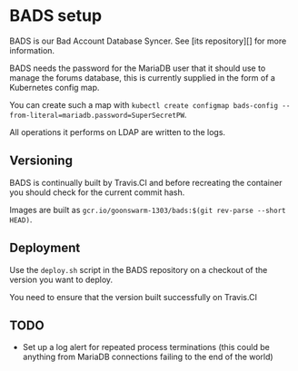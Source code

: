 BADS setup
==========

BADS is our Bad Account Database Syncer. See [its repository][] for more
information.

BADS needs the password for the MariaDB user that it should use to manage the
forums database, this is currently supplied in the form of a Kubernetes config
map.

You can create such a map with
`kubectl create configmap bads-config --from-literal=mariadb.password=SuperSecretPW`.

All operations it performs on LDAP are written to the logs.

## Versioning

BADS is continually built by Travis.CI and before recreating the container you
should check for the current commit hash.

Images are built as `gcr.io/goonswarm-1303/bads:$(git rev-parse --short HEAD)`.

## Deployment

Use the `deploy.sh` script in the BADS repository on a checkout of the version
you want to deploy.

You need to ensure that the version built successfully on Travis.CI

## TODO

* Set up a log alert for repeated process terminations (this could be anything
  from MariaDB connections failing to the end of the world)
